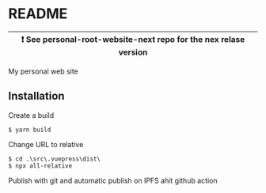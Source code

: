 # README

| :exclamation:  See personal-root-website-next repo for the nex relase version   |
|---------------------------------------------------------------------------------|

My personal web site

## Installation

Create a build

    $ yarn build

Change URL to relative

    $ cd .\src\.vuepress\dist\
    $ npx all-relative

Publish with git and automatic publish on IPFS ahit github action
